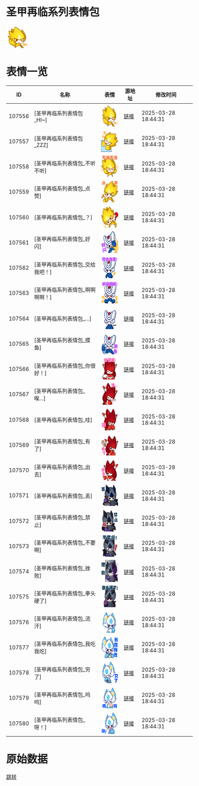# 圣甲再临系列表情包

<img src="./cover.png" height="60" alt="cover" />

# 表情一览

|ID|名称|表情|源地址|修改时间|
|----|----|----|----|----|
|107556|[圣甲再临系列表情包_HI~]|<img src="./pic/107556_%5B圣甲再临系列表情包_HI~%5D.png" height="60" alt="HI~"/>|[链接](https://i0.hdslb.com/bfs/garb/fb21f12a4628b8c4cddd135839fe8e49601ae53e.png)|2025-03-28 18:44:31|
|107557|[圣甲再临系列表情包_ZZZ]|<img src="./pic/107557_%5B圣甲再临系列表情包_ZZZ%5D.png" height="60" alt="ZZZ"/>|[链接](https://i0.hdslb.com/bfs/garb/eb359e26920e6eed487ffe2ddfedcd3eae6a6421.png)|2025-03-28 18:44:31|
|107558|[圣甲再临系列表情包_不听不听]|<img src="./pic/107558_%5B圣甲再临系列表情包_不听不听%5D.png" height="60" alt="不听不听"/>|[链接](https://i0.hdslb.com/bfs/garb/d512aef2db4beb433b069cf48dd893c0448ee136.png)|2025-03-28 18:44:31|
|107559|[圣甲再临系列表情包_点赞]|<img src="./pic/107559_%5B圣甲再临系列表情包_点赞%5D.png" height="60" alt="点赞"/>|[链接](https://i0.hdslb.com/bfs/garb/1987477e1d7b00f62bf4894a0c94a3df9ecde675.png)|2025-03-28 18:44:31|
|107560|[圣甲再临系列表情包_？]|<img src="./pic/107560_%5B圣甲再临系列表情包_？%5D.png" height="60" alt="？"/>|[链接](https://i0.hdslb.com/bfs/garb/c45ccbf2dc9d2d122109dc6d7405c590fecdf801.png)|2025-03-28 18:44:31|
|107561|[圣甲再临系列表情包_好闪]|<img src="./pic/107561_%5B圣甲再临系列表情包_好闪%5D.png" height="60" alt="好闪"/>|[链接](https://i0.hdslb.com/bfs/garb/9b54a9fa9cc4e36f49502b1f1e3d9d0ed89b05b9.png)|2025-03-28 18:44:31|
|107562|[圣甲再临系列表情包_交给我吧！]|<img src="./pic/107562_%5B圣甲再临系列表情包_交给我吧！%5D.png" height="60" alt="交给我吧！"/>|[链接](https://i0.hdslb.com/bfs/garb/e80c349e6c0eaee5c901d576c2b93a33cf39dbfd.png)|2025-03-28 18:44:31|
|107563|[圣甲再临系列表情包_啊啊啊啊！]|<img src="./pic/107563_%5B圣甲再临系列表情包_啊啊啊啊！%5D.png" height="60" alt="啊啊啊啊！"/>|[链接](https://i0.hdslb.com/bfs/garb/eb6fc51eea2692d632c96bf4bf756844e3ff7667.png)|2025-03-28 18:44:31|
|107564|[圣甲再临系列表情包_...]|<img src="./pic/107564_%5B圣甲再临系列表情包_...%5D.png" height="60" alt="..."/>|[链接](https://i0.hdslb.com/bfs/garb/fb44eae4cc442f28ad01e400cc38a20a6ff2fb91.png)|2025-03-28 18:44:31|
|107565|[圣甲再临系列表情包_摸鱼]|<img src="./pic/107565_%5B圣甲再临系列表情包_摸鱼%5D.png" height="60" alt="摸鱼"/>|[链接](https://i0.hdslb.com/bfs/garb/0543b702d3090f82d7d157c8cdcf628a63fcf90d.png)|2025-03-28 18:44:31|
|107566|[圣甲再临系列表情包_你很好！]|<img src="./pic/107566_%5B圣甲再临系列表情包_你很好！%5D.png" height="60" alt="你很好！"/>|[链接](https://i0.hdslb.com/bfs/garb/77a913780b99817e394ed63a86f0a84a1984663a.png)|2025-03-28 18:44:31|
|107567|[圣甲再临系列表情包_唉...]|<img src="./pic/107567_%5B圣甲再临系列表情包_唉...%5D.png" height="60" alt="唉..."/>|[链接](https://i0.hdslb.com/bfs/garb/6197a988450d189f224b7fcacbff4bb29119da6a.png)|2025-03-28 18:44:31|
|107568|[圣甲再临系列表情包_哇]|<img src="./pic/107568_%5B圣甲再临系列表情包_哇%5D.png" height="60" alt="哇"/>|[链接](https://i0.hdslb.com/bfs/garb/234d93a31d6edeb3c9f8dbb8880921b3b81ff00b.png)|2025-03-28 18:44:31|
|107569|[圣甲再临系列表情包_有了]|<img src="./pic/107569_%5B圣甲再临系列表情包_有了%5D.png" height="60" alt="有了"/>|[链接](https://i0.hdslb.com/bfs/garb/ebe0e0d4469be1ee0074bc9353668e7d68e31f34.png)|2025-03-28 18:44:31|
|107570|[圣甲再临系列表情包_出去]|<img src="./pic/107570_%5B圣甲再临系列表情包_出去%5D.png" height="60" alt="出去"/>|[链接](https://i0.hdslb.com/bfs/garb/fa55fffa85783cf38594842ac9c375352234d0db.png)|2025-03-28 18:44:31|
|107571|[圣甲再临系列表情包_丢]|<img src="./pic/107571_%5B圣甲再临系列表情包_丢%5D.png" height="60" alt="丢"/>|[链接](https://i0.hdslb.com/bfs/garb/6039e2f652e53a5ba1a1c614e1a7a53c17e43f57.png)|2025-03-28 18:44:31|
|107572|[圣甲再临系列表情包_禁止]|<img src="./pic/107572_%5B圣甲再临系列表情包_禁止%5D.png" height="60" alt="禁止"/>|[链接](https://i0.hdslb.com/bfs/garb/a92b6b2ff88a94ce96c4636f781984a9738bb076.png)|2025-03-28 18:44:31|
|107573|[圣甲再临系列表情包_不要啊]|<img src="./pic/107573_%5B圣甲再临系列表情包_不要啊%5D.png" height="60" alt="不要啊"/>|[链接](https://i0.hdslb.com/bfs/garb/f76387422a77449ec17cb985a783377680a68c03.png)|2025-03-28 18:44:31|
|107574|[圣甲再临系列表情包_挫败]|<img src="./pic/107574_%5B圣甲再临系列表情包_挫败%5D.png" height="60" alt="挫败"/>|[链接](https://i0.hdslb.com/bfs/garb/1d167e28f470975592ffd9d4afbcbda82ec74502.png)|2025-03-28 18:44:31|
|107575|[圣甲再临系列表情包_拳头硬了]|<img src="./pic/107575_%5B圣甲再临系列表情包_拳头硬了%5D.png" height="60" alt="拳头硬了"/>|[链接](https://i0.hdslb.com/bfs/garb/85978ecd68c12ee6e56290e67aeb17d825f682bb.png)|2025-03-28 18:44:31|
|107576|[圣甲再临系列表情包_流汗]|<img src="./pic/107576_%5B圣甲再临系列表情包_流汗%5D.png" height="60" alt="流汗"/>|[链接](https://i0.hdslb.com/bfs/garb/8e39cf92497213ebcbea5890770b395d0f743065.png)|2025-03-28 18:44:31|
|107577|[圣甲再临系列表情包_我吃我吃]|<img src="./pic/107577_%5B圣甲再临系列表情包_我吃我吃%5D.png" height="60" alt="我吃我吃"/>|[链接](https://i0.hdslb.com/bfs/garb/d5cf307037f5f9871e3ee085f0e794852a5cf07d.png)|2025-03-28 18:44:31|
|107578|[圣甲再临系列表情包_穷了]|<img src="./pic/107578_%5B圣甲再临系列表情包_穷了%5D.png" height="60" alt="穷了"/>|[链接](https://i0.hdslb.com/bfs/garb/3ab7040d847d54861d559d2a04c401205ca809f8.png)|2025-03-28 18:44:31|
|107579|[圣甲再临系列表情包_呜呜]|<img src="./pic/107579_%5B圣甲再临系列表情包_呜呜%5D.png" height="60" alt="呜呜"/>|[链接](https://i0.hdslb.com/bfs/garb/5e18da467c79203f980aedd79ab9c2c05ce42eb0.png)|2025-03-28 18:44:31|
|107580|[圣甲再临系列表情包_呀！]|<img src="./pic/107580_%5B圣甲再临系列表情包_呀！%5D.png" height="60" alt="呀！"/>|[链接](https://i0.hdslb.com/bfs/garb/818446b351f317c3f400cb5423a2445ba5491e03.png)|2025-03-28 18:44:31|

# 原始数据

[跳转](./raw.json)

